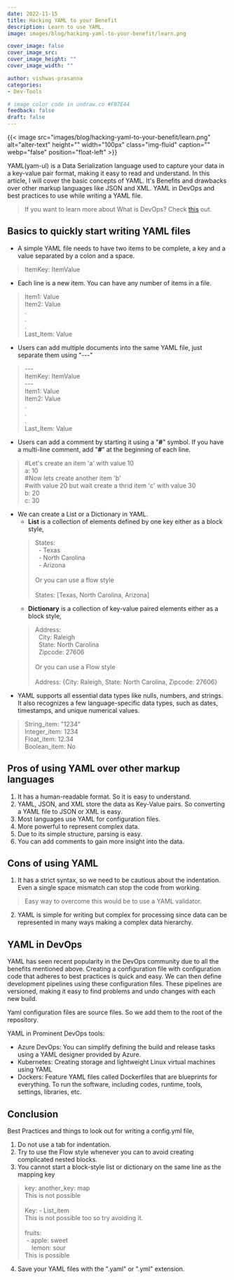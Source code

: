 ```yaml
---
date: 2022-11-15
title: Hacking YAML to your Benefit
description: Learn to use YAML.
image: images/blog/hacking-yaml-to-your-benefit/learn.png

cover_image: false
cover_image_src: 
cover_image_height: ""
cover_image_width: ""

author: vishwas-prasanna
categories:
- Dev-Tools

# image color code in undraw.co #FB7E44 
feedback: false
draft: false
---
```


{{< image src="images/blog/hacking-yaml-to-your-benefit/learn.png" alt="alter-text" height="" width="100px" class="img-fluid" caption="" webp="false" position="float-left" >}}

YAML(yam-ul) is a Data Serialization language used to capture your data in a key-value pair format, making it easy to read and understand. In this article, I will cover the basic concepts of YAML. It's Benefits and drawbacks over other markup languages like JSON and XML. YAML in DevOps and best practices to use while writing a YAML file.
>If you want to learn more about What is DevOps? Check [<span style="text-decoration: underline;">this</span>](https://intelops.ai/blog/what-is-devops/) out.

## Basics to quickly start writing YAML files

* A simple YAML file needs to have two items to be complete, a key and a value separated by a colon and a space.

> ItemKey: ItemValue

* Each line is a new item. You can have any number of items in a file.

> Item1: Value</br>Item2: Value</br>.</br>.</br>.</br>Last_Item: Value

* Users can add multiple documents into the same YAML file, just separate them using "---"

> \-\-- </br>ItemKey: ItemValue</br>\-\-- </br>Item1: Value</br>Item2: Value</br>.</br>.</br>.</br>Last_Item: Value

* Users can add a comment by starting it using a "**#**" symbol. If you have a multi-line comment, add "**#**" at the beginning of each line.

> #Let's create an item 'a' with value 10</br>a: 10</br>#Now lets create another item 'b' </br>#with value 20 but wait create a thrid item 'c' with value 30</br>b: 20</br>c: 30

* We can create a List or a Dictionary in YAML.
  * **List** is a collection of elements defined by one key either as a block style,
  > States:</br>&nbsp;&nbsp;- Texas</br>&nbsp;&nbsp;- North Carolina</br>&nbsp;&nbsp;- Arizona</br></br>Or you can use a flow style</br></br>States: [Texas, North Carolina, Arizona]
  * **Dictionary** is a collection of key-value paired elements either as a block style,
  > Address:</br>&nbsp;&nbsp;City: Raleigh</br>&nbsp;&nbsp;State: North Carolina</br>&nbsp;&nbsp;Zipcode: 27606</br></br>Or you can use a Flow style</br></br>Address: {City: Raleigh, State: North Carolina, Zipcode: 27606}
* YAML supports all essential data types like nulls, numbers, and strings. It also recognizes a few language-specific data types, such as dates, timestamps, and unique numerical values.

> String_item: "1234"</br>Integer_item: 1234</br>Float_item: 12.34</br>Boolean_item: No

## Pros of using YAML over other markup languages

1. It has a human-readable format. So it is easy to understand.
2. YAML, JSON, and XML store the data as Key-Value pairs. So converting a YAML file to JSON or XML is easy.
3. Most languages use YAML for configuration files.
4. More powerful to represent complex data.
5. Due to its simple structure, parsing is easy.
6. You can add comments to gain more insight into the data.

## Cons of using YAML

1. It has a strict syntax, so we need to be cautious about the indentation. Even a single space mismatch can stop the code from working.

> Easy way to overcome this would be to use a YAML validator.

2. YAML is simple for writing but complex for processing since data can be represented in many ways making a complex data hierarchy.

## YAML in DevOps

YAML has seen recent popularity in the DevOps community due to all the benefits mentioned above. Creating a configuration file with configuration code that adheres to best practices is quick and easy. We can then define development pipelines using these configuration files. These pipelines are versioned, making it easy to find problems and undo changes with each new build.

Yaml configuration files are source files. So we add them to the root of the repository.

YAML in Prominent DevOps tools:

* Azure DevOps: You can simplify defining the build and release tasks using a YAML designer provided by Azure.
* Kubernetes: Creating storage and lightweight Linux virtual machines using YAML
* Dockers: Feature YAML files called Dockerfiles that are blueprints for everything. To run the software, including codes, runtime, tools, settings, libraries, etc.

## Conclusion

Best Practices and things to look out for writing a config.yml file,

1. Do not use a tab for indentation.
2. Try to use the Flow style whenever you can to avoid creating complicated nested blocks.
3. You cannot start a block-style list or dictionary on the same line as the mapping key

>key: another_key: map</br>This is not possible</br></br>Key: - List_item</br>This is not possible too so try avoiding it.</br></br>fruits:</br>&nbsp;- apple: sweet</br>&nbsp;&nbsp;&nbsp; lemon: sour</br>This is possible

4. Save your YAML files with the ".yaml" or ".yml" extension.
